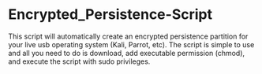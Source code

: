 # Encrypted_Persistence-Script

This script will automatically create an encrypted persistence partition for your live usb operating system (Kali, Parrot, etc). The script is simple to use and all you need to do is download, add executable permission (chmod), and execute the script with sudo privileges.
